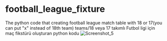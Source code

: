# football_league_fixture
 The python code that creating football league match table with 18 or 17(you can put "x" instead of 18th team) teams/18 veya 17 takımlı Futbol ligi için maç fikstürü oluşturan python kodu
![Screenshot_5](https://user-images.githubusercontent.com/39379330/82727831-90e3f300-9cf5-11ea-8c2e-f956a1d44923.jpg)

